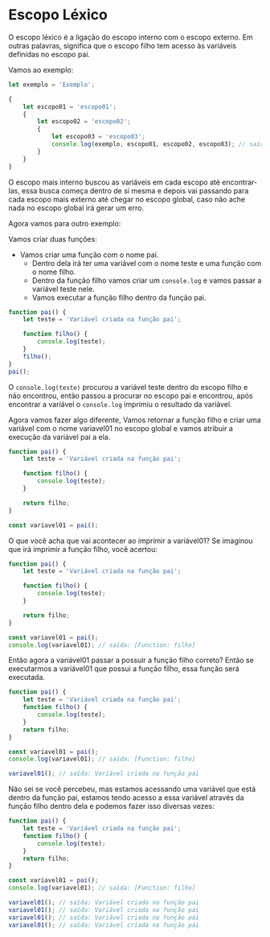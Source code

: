 # Escopo Léxico

O escopo léxico é a ligação do escopo interno com o escopo externo. Em outras palavras, significa que o escopo filho tem acesso às variáveis definidas no escopo pai.

Vamos ao exemplo:

```js
let exemplo = 'Exemplo';

{
    let escopo01 = 'escopo01';
    {
        let escopo02 = 'escopo02';
        {
            let escopo03 = 'escopo03';
            console.log(exemplo, escopo01, escopo02, escopo03); // saída: Exemplo escopo01 escopo02 escopo03
        }
    }
}
```

O escopo mais interno buscou as variáveis em cada escopo até encontrar-las, essa busca começa dentro de sí mesma e depois vai passando para cada escopo mais externo até chegar no escopo global, caso não ache nada no escopo global irá gerar um erro.

Agora vamos para outro exemplo:

Vamos criar duas funções:

* Vamos criar uma função com o nome pai.
  * Dentro dela irá ter uma variável com o nome teste e uma função com o nome filho.
  * Dentro da função filho vamos criar um `console.log` e vamos passar a variável teste nele.
  * Vamos executar a função filho dentro da função pai.

```js
function pai() {
    let teste = 'Variável criada na função pai';

    function filho() {
        console.log(teste);
    }
    filho();
}
pai();
```

O `console.log(teste)` procurou a variável teste dentro do escopo filho e não encontrou, então passou a procurar no escopo pai e encontrou, após encontrar a variável o `console.log` imprimiu o resultado da variável.

Agora vamos fazer algo diferente, Vamos retornar a função filho e criar uma variável com o nome variavel01 no escopo global e vamos atribuir a execução da variável pai a ela.

```js
function pai() {
    let teste = 'Variável criada na função pai';

    function filho() {
        console.log(teste);
    }

    return filho;
}

const variavel01 = pai();
```

O que você acha que vai acontecer ao imprimir a variável01? Se imaginou que irá imprimir a função filho, você acertou:

```js
function pai() {
    let teste = 'Variável criada na função pai';

    function filho() {
        console.log(teste);
    }

    return filho;
}

const variavel01 = pai();
console.log(variavel01); // saída: [Function: filho]
```

Então agora a variável01 passar a possuir a função filho correto? Então se executarmos a variável01 que possui a função filho, essa função será executada.

```js
function pai() {
    let teste = 'Variável criada na função pai';
    function filho() {
        console.log(teste);
    }
    return filho;
}

const variavel01 = pai();
console.log(variavel01); // saída: [Function: filho]

variavel01(); // saída: Variável criada na função pai
```

Não sei se você percebeu, mas estamos acessando uma variável que está dentro da função pai, estamos tendo acesso a essa variável através da função filho dentro dela e podemos fazer isso diversas vezes:

```js
function pai() {
    let teste = 'Variável criada na função pai';
    function filho() {
        console.log(teste);
    }
    return filho;
}

const variavel01 = pai();
console.log(variavel01); // saída: [Function: filho]

variavel01(); // saída: Variável criada na função pai
variavel01(); // saída: Variável criada na função pai
variavel01(); // saída: Variável criada na função pai
variavel01(); // saída: Variável criada na função pai
```
